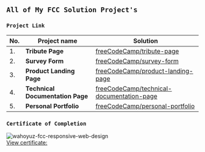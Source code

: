 ## `All of My FCC Solution Project's`
### `Project Link`

| No. | Project name |   Solution   |
| --- | ------------ | ------------ |
|  1. | **Tribute Page** | [freeCodeCamp/tribute-page](https://wahyupriambodo.github.io/freecodecamp/tribute-page/ "Click to visit.") |
|  2. | **Survey Form** | [freeCodeCamp/survey-form](https://wahyupriambodo.github.io/freecodecamp/survey-form/ "Click to visit.") |
|  3. | **Product Landing Page** | [freeCodeCamp/product-landing-page](https://wahyupriambodo.github.io/freecodecamp/product-landing-page/ "Click to visit.") |
|  4. | **Technical Documentation Page** | [freeCodeCamp/technical-documentation-page](https://wahyupriambodo.github.io/freecodecamp/technical-documentation-page/ "Click to visit.") |
|  5. | **Personal Portfolio** | [freeCodeCamp/personal-portfolio](https://wahyupriambodo.github.io/freecodecamp/personal-portfolio-webpage/ "Click to visit.") |

### `Certificate of Completion`
![wahoyuz-fcc-responsive-web-design](https://github.com/wahoyuz/freeCodeCamp/blob/main/wahoyuz-fcc-responsive-web-design.png?raw=true)\
[View certificate:](https://www.freecodecamp.org/certification/wahyupriambodo/responsive-web-design)
